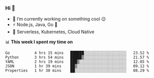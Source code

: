### Hi 👋

<!--
**nodejh/nodejh** is a ✨ _special_ ✨ repository because its `README.md` (this file) appears on your GitHub profile.

Here are some ideas to get you started:

- 🔭 I’m currently working on ...
- 🌱 I’m currently learning ...
- 👯 I’m looking to collaborate on ...
- 🤔 I’m looking for help with ...
- 💬 Ask me about ...
- 📫 How to reach me: ...
- 😄 Pronouns: ...
- ⚡ Fun fact: ...
-->

- 🔭 I’m currently working on something cool :wink:
- ⚡ Node.js, Java, Go :thought_balloon:
- 🤖 Serverless, Kubernetes, Cloud Native

📊 **This week I spent my time on**

<!--START_SECTION:waka-->
```text
Go           4 hrs 15 mins   ██████░░░░░░░░░░░░░░░░░░░   23.52 % 
Python       3 hrs 54 mins   █████▒░░░░░░░░░░░░░░░░░░░   21.57 % 
YAML         2 hrs 19 mins   ███▒░░░░░░░░░░░░░░░░░░░░░   12.85 % 
JSON         1 hr 39 mins    ██▒░░░░░░░░░░░░░░░░░░░░░░   09.12 % 
Properties   1 hr 30 mins    ██░░░░░░░░░░░░░░░░░░░░░░░   08.29 % 
```
<!--END_SECTION:waka-->


<!--
:traffic_light: **Visitors**

![visitors](https://visitor-badge.glitch.me/badge?page_id=nodejh.nodejh)
-->
